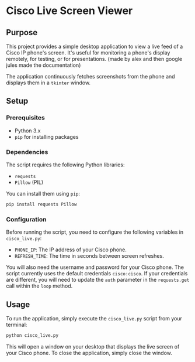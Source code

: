# Cisco Live Screen Viewer

## Purpose

This project provides a simple desktop application to view a live feed of a Cisco IP phone's screen. It's useful for monitoring a phone's display remotely, for testing, or for presentations. (made by alex and then google jules made the documentation)

The application continuously fetches screenshots from the phone and displays them in a `tkinter` window.

## Setup

### Prerequisites

- Python 3.x
- `pip` for installing packages

### Dependencies

The script requires the following Python libraries:

- `requests`
- `Pillow` (PIL)

You can install them using `pip`:

```bash
pip install requests Pillow
```

### Configuration

Before running the script, you need to configure the following variables in `cisco_live.py`:

- `PHONE_IP`: The IP address of your Cisco phone.
- `REFRESH_TIME`: The time in seconds between screen refreshes.

You will also need the username and password for your Cisco phone. The script currently uses the default credentials `cisco:cisco`. If your credentials are different, you will need to update the `auth` parameter in the `requests.get` call within the `loop` method.

## Usage

To run the application, simply execute the `cisco_live.py` script from your terminal:

```bash
python cisco_live.py
```

This will open a window on your desktop that displays the live screen of your Cisco phone. To close the application, simply close the window.
